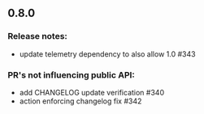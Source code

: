 ## 0.8.0
### Release notes:
  * update telemetry dependency to also allow 1.0 #343

### PR's not influencing public API:
  * add CHANGELOG update verification #340
  * action enforcing changelog fix #342
